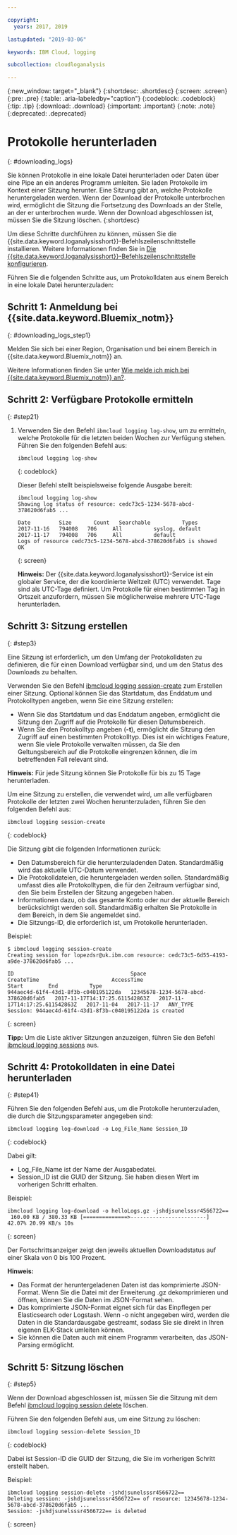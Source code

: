 ```yaml
---

copyright:
  years: 2017, 2019

lastupdated: "2019-03-06"

keywords: IBM Cloud, logging

subcollection: cloudloganalysis

---
```


{:new_window: target="_blank"}
{:shortdesc: .shortdesc}
{:screen: .screen}
{:pre: .pre}
{:table: .aria-labeledby="caption"}
{:codeblock: .codeblock}
{:tip: .tip}
{:download: .download}
{:important: .important}
{:note: .note}
{:deprecated: .deprecated}

# Protokolle herunterladen
{: #downloading_logs}

Sie können Protokolle in eine lokale Datei herunterladen oder Daten über eine Pipe an ein anderes Programm umleiten. Sie laden Protokolle im Kontext einer Sitzung herunter. Eine Sitzung gibt an, welche Protokolle heruntergeladen werden. Wenn der Download der Protokolle unterbrochen wird, ermöglicht die Sitzung die Fortsetzung des Downloads an der Stelle, an der er unterbrochen wurde. Wenn der Download abgeschlossen ist, müssen Sie die Sitzung löschen.
{:shortdesc}

Um diese Schritte durchführen zu können, müssen Sie die {{site.data.keyword.loganalysisshort}}-Befehlszeilenschnittstelle installieren. Weitere Informationen finden Sie in [Die {{site.data.keyword.loganalysisshort}}-Befehlszeilenschnittstelle konfigurieren](https://console.bluemix.net/docs/services/CloudLogAnalysis/how-to/manage-logs/config_log_collection_cli_cloud.html#config_log_collection_cli_).


Führen Sie die folgenden Schritte aus, um Protokolldaten aus einem Bereich in eine lokale Datei herunterzuladen:

## Schritt 1: Anmeldung bei {{site.data.keyword.Bluemix_notm}}
{: #downloading_logs_step1}

Melden Sie sich bei einer Region, Organisation und bei einem Bereich in {{site.data.keyword.Bluemix_notm}} an. 

Weitere Informationen finden Sie unter [Wie melde ich mich bei {{site.data.keyword.Bluemix_notm}} an?](/docs/services/CloudLogAnalysis/qa/cli_qa.html#login).

## Schritt 2: Verfügbare Protokolle ermitteln
{: #step21}

1. Verwenden Sie den Befehl `ibmcloud logging log-show`, um zu ermitteln, welche Protokolle für die letzten beiden Wochen zur Verfügung stehen. Führen Sie den folgenden Befehl aus:

    ```
    ibmcloud logging log-show
    ```
    {: codeblock}
    
    Dieser Befehl stellt beispielsweise folgende Ausgabe bereit:
    
    ```
    ibmcloud logging log-show 
    Showing log status of resource: cedc73c5-1234-5678-abcd-378620d6fab5 ...

    Date         Size       Count   Searchable          Types   
    2017-11-16   794008   706     All          syslog, default   
	2017-11-17   794008   706     All          default   
    Logs of resource cedc73c5-1234-5678-abcd-378620d6fab5 is showed
    OK
    ```
    {: screen}

    **Hinweis:** Der {{site.data.keyword.loganalysisshort}}-Service ist ein globaler Service, der die koordinierte Weltzeit (UTC) verwendet. Tage sind als UTC-Tage definiert. Um Protokolle für einen bestimmten Tag in Ortszeit anzufordern, müssen Sie möglicherweise mehrere UTC-Tage herunterladen.


## Schritt 3: Sitzung erstellen
{: #step3}

Eine Sitzung ist erforderlich, um den Umfang der Protokolldaten zu definieren, die für einen Download verfügbar sind, und um den Status des Downloads zu behalten. 

Verwenden Sie den Befehl [ibmcloud logging session-create](/docs/services/CloudLogAnalysis/reference/log_analysis_cli_cloud.html#session_create) zum Erstellen einer Sitzung. Optional können Sie das Startdatum, das Enddatum und Protokolltypen angeben, wenn Sie eine Sitzung erstellen:  

* Wenn Sie das Startdatum und das Enddatum angeben, ermöglicht die Sitzung den Zugriff auf die Protokolle für diesen Datumsbereich. 
* Wenn Sie den Protokolltyp angeben (**-t**), ermöglicht die Sitzung den Zugriff auf einen bestimmten Protokolltyp. Dies ist ein wichtiges Feature, wenn Sie viele Protokolle verwalten müssen, da Sie den Geltungsbereich auf die Protokolle eingrenzen können, die im betreffenden Fall relevant sind.

**Hinweis:** Für jede Sitzung können Sie Protokolle für bis zu 15 Tage herunterladen.

Um eine Sitzung zu erstellen, die verwendet wird, um alle verfügbaren Protokolle der letzten zwei Wochen herunterzuladen, führen Sie den folgenden Befehl aus:

```
ibmcloud logging session-create 
```
{: codeblock}

Die Sitzung gibt die folgenden Informationen zurück:

* Den Datumsbereich für die herunterzuladenden Daten. Standardmäßig wird das aktuelle UTC-Datum verwendet.
* Die Protokolldateien, die heruntergeladen werden sollen. Standardmäßig umfasst dies alle Protokolltypen, die für den Zeitraum verfügbar sind, den Sie beim Erstellen der Sitzung angegeben haben. 
* Informationen dazu, ob das gesamte Konto oder nur der aktuelle Bereich berücksichtigt werden soll. Standardmäßig erhalten Sie Protokolle in dem Bereich, in dem Sie angemeldet sind.
* Die Sitzungs-ID, die erforderlich ist, um Protokolle herunterladen.

Beispiel:

```
$ ibmcloud logging session-create
Creating session for lopezdsr@uk.ibm.com resource: cedc73c5-6d55-4193-a9de-378620d6fab5 ...

ID                                     Space                                  CreateTime                       AccessTime                       Start        End          Type   
944aec4d-61f4-43d1-8f3b-c040195122da   12345678-1234-5678-abcd-378620d6fab5   2017-11-17T14:17:25.611542863Z   2017-11-17T14:17:25.611542863Z   2017-11-04   2017-11-17   ANY_TYPE   
Session: 944aec4d-61f4-43d1-8f3b-c040195122da is created
```
{: screen}

**Tipp:** Um die Liste aktiver Sitzungen anzuzeigen, führen Sie den Befehl [ibmcloud logging sessions](/docs/services/CloudLogAnalysis/reference/log_analysis_cli_cloud.html#session_list) aus.

## Schritt 4: Protokolldaten in eine Datei herunterladen
{: #step41}

Führen Sie den folgenden Befehl aus, um die Protokolle herunterzuladen, die durch die Sitzungsparameter angegeben sind:

```
ibmcloud logging log-download -o Log_File_Name Session_ID
```
{: codeblock}

Dabei gilt:

* Log_File_Name ist der Name der Ausgabedatei.
* Session_ID ist die GUID der Sitzung. Sie haben diesen Wert im vorherigen Schritt erhalten.

Beispiel:

```
ibmcloud logging log-download -o helloLogs.gz -jshdjsunelsssr4566722==
 160.00 KB / 380.33 KB [==============>------------------------]  42.07% 20.99 KB/s 10s
```
{: screen}

Der Fortschrittsanzeiger zeigt den jeweils aktuellen Downloadstatus auf einer Skala von 0 bis 100 Prozent.

**Hinweis:** 

* Das Format der heruntergeladenen Daten ist das komprimierte JSON-Format. Wenn Sie die Datei mit der Erweiterung .gz dekomprimieren und öffnen, können Sie die Daten im JSON-Format sehen. 
* Das komprimierte JSON-Format eignet sich für das Einpflegen per Elasticsearch oder Logstash. Wenn -o nicht angegeben wird, werden die Daten in die Standardausgabe gestreamt, sodass Sie sie direkt in Ihren eigenen ELK-Stack umleiten können.
* Sie können die Daten auch mit einem Programm verarbeiten, das JSON-Parsing ermöglicht. 

## Schritt 5: Sitzung löschen
{: #step5}

Wenn der Download abgeschlossen ist, müssen Sie die Sitzung mit dem Befehl [ibmcloud logging session delete](/docs/services/CloudLogAnalysis/reference/log_analysis_cli_cloud.html#delete) löschen. 

Führen Sie den folgenden Befehl aus, um eine Sitzung zu löschen:

```
ibmcloud logging session-delete Session_ID
```
{: codeblock}

Dabei ist Session-ID die GUID der Sitzung, die Sie im vorherigen Schritt erstellt haben.

Beispiel:

```
ibmcloud logging session-delete -jshdjsunelsssr4566722==
Deleting session: -jshdjsunelsssr4566722== of resource: 12345678-1234-5678-abcd-378620d6fab5 ...
Session: -jshdjsunelsssr4566722== is deleted

```
{: screen}




